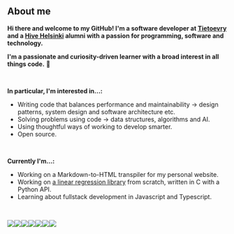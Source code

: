 ## About me
**Hi there and welcome to my GitHub!
I'm a software developer at [Tietoevry](https://www.tietoevry.com/fi/) and a [Hive Helsinki](https://www.hive.fi/en/) alumni with a passion for programming, software and technology.**


**I'm a passionate and curiosity-driven learner with a broad interest in all things code.** 🌱

<br>

**In particular, I'm interested in...:**


- Writing code that balances performance and maintainability → design patterns, system design and software architecture etc.
- Solving problems using code → data structures, algorithms and AI.
- Using thoughtful ways of working to develop smarter.
- Open source.

<br>

**Currently I'm...:**

- Working on a Markdown-to-HTML transpiler for my personal website.
- Working on [a linear regression library](https://github.com/crl-n/linear-regression) from scratch, written in C with a Python API.
- Learning about fullstack development in Javascript and Typescript.

<br>

<img src='https://img.shields.io/badge/-C/C++-blue?logo=c&style=for-the-badge'/><img src='https://img.shields.io/badge/-Python-gold?logo=python&style=for-the-badge'/><img src='https://img.shields.io/badge/-Typescript-ghostwhite?logo=typescript&style=for-the-badge'/><img src='https://img.shields.io/badge/-Java-red?logo=java&style=for-the-badge'/><img src='https://img.shields.io/badge/-Git-whitesmoke?logo=git&style=for-the-badge'/><img src='https://img.shields.io/badge/-Vim/Neovim-mediumpurple?logo=vim&style=for-the-badge'/><img src='https://img.shields.io/badge/-Bash/Zsh-dimgray?logo=gnubash&style=for-the-badge'/>
